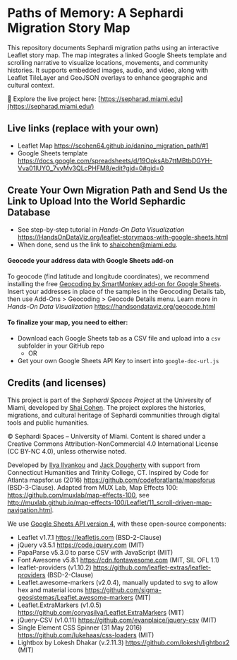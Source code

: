 # Paths of Memory: A Sephardi Migration Story Map
This repository documents Sephardi migration paths using an interactive Leaflet story map.
The map integrates a linked Google Sheets template and scrolling narrative to visualize locations, movements, and community histories.
It supports embedded images, audio, and video, along with Leaflet TileLayer and GeoJSON overlays to enhance geographic and cultural context.

🔗 Explore the live project here: [https://sepharad.miami.edu](https://sepharad.miami.edu/) 


## Live links (replace with your own)
- Leaflet Map https://scohen64.github.io/danino_migration_path/#1
- Google Sheets template https://docs.google.com/spreadsheets/d/19OpksAb7ttMBtbDGYH-Vva01lUYO_7vyMv3QLcPHFM8/edit?gid=0#gid=0

## Create Your Own Migration Path and Send Us the Link to Upload Into the World Sephardic Database
- See step-by-step tutorial in *Hands-On Data Visualization* https://HandsOnDataViz.org/leaflet-storymaps-with-google-sheets.html
- When done, send us the link to shaicohen@miami.edu. 

#### Geocode your address data with Google Sheets add-on
To geocode (find latitude and longitude coordinates), we recommend installing the free [Geocoding by SmartMonkey add-on for Google Sheets](https://gsuite.google.com/marketplace/app/geocoding_by_smartmonkey/1033231575312). Insert your addresses in place of the samples in the Geocoding Details tab, then use Add-Ons > Geocoding > Geocode Details menu. Learn more in *Hands-On Data Visualization* https://handsondataviz.org/geocode.html

#### To finalize your map, you need to either:
- Download each Google Sheets tab as a CSV file and upload into a `csv` subfolder in your GitHub repo
  - OR
- Get your own Google Sheets API Key to insert into `google-doc-url.js`

## Credits (and licenses)
This project is part of the *Sephardi Spaces Project* at the University of Miami, developed by [Shai Cohen](https://www.linkedin.com/in/shai-cohen-7133052a/). The project explores the histories, migrations, and cultural heritage of Sephardi communities through digital tools and public humanities.

© Sephardi Spaces – University of Miami.
Content is shared under a Creative Commons Attribution-NonCommercial 4.0 International License (CC BY-NC 4.0), unless otherwise noted.

Developed by [Ilya Ilyankou](https://github.com/ilyankou) and [Jack Dougherty](https://github.com/jackdougherty) with support from Connecticut Humanities and Trinity College, CT. Inspired by Code for Atlanta mapsfor.us (2016) https://github.com/codeforatlanta/mapsforus (BSD-3-Clause). Adapted from MUX Lab, Map Effects 100: https://github.com/muxlab/map-effects-100, see http://muxlab.github.io/map-effects-100/Leaflet/11_scroll-driven-map-navigation.html.

We use [Google Sheets API version 4](https://developers.google.com/sheets/api), with these open-source components:

- Leaflet v1.7.1 https://leafletjs.com (BSD-2-Clause)
- jQuery v3.5.1 https://code.jquery.com (MIT)
- PapaParse v5.3.0 to parse CSV with JavaScript (MIT)
- Font Awesome v5.8.1 https://cdn.fontawesome.com (MIT, SIL OFL 1.1)
- leaflet-providers (v1.10.2) https://github.com/leaflet-extras/leaflet-providers (BSD-2-Clause)
- Leaflet.awesome-markers (v2.0.4), manually updated to svg to allow hex and material icons https://github.com/sigma-geosistemas/Leaflet.awesome-markers (MIT)
- Leaflet.ExtraMarkers (v1.0.5) https://github.com/coryasilva/Leaflet.ExtraMarkers (MIT)
- jQuery-CSV (v1.0.11) https://github.com/evanplaice/jquery-csv (MIT)
- Single Element CSS Spinner (31 May 2016) https://github.com/lukehaas/css-loaders (MIT)
- Lightbox by Lokesh Dhakar (v.2.11.3) https://github.com/lokesh/lightbox2 (MIT)
